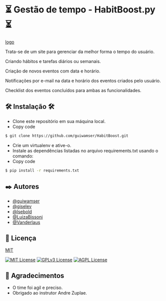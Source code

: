 # ⏳ Gestão de tempo - HabitBoost.py ⏳
[logo](https://github.com/guiwamser/HabitBoost/blob/main/habit.boost.png)

Trata-se de um site para gerenciar da melhor forma o tempo do usuário.

Criando hábitos e tarefas diários ou semanais. 

Criação de novos eventos com data e horário. 

Notificações por e-mail na data e horário dos eventos criados pelo usuário. 

Checklist dos eventos concluídos para ambas as funcionalidades.

## 🛠️ Instalação 🛠️

- Clone este repositório em sua máquina local.
- Copy code
```bash
$ git clone https://github.com/guiwamser/HabitBoost.git
```
- Crie um virtualenv e ative-o.
- Instale as dependências listadas no arquivo requirements.txt usando o comando:
- Copy code
```bash
$ pip install -r requirements.txt
```
## ✒️ Autores

- [@guiwamser](https://github.com/guiwamser)
- [@giselev](https://github.com/giselev)
- [@lsebold](https://github.com/lsebold)
- [@LuizaBissoni](https://github.com/LuizaBissoni)
- [@Vanderlaus](https://github.com/Vanderlaus)

## 📄 Licença

[MIT](https://choosealicense.com/licenses/mit/)

[![MIT License](https://img.shields.io/badge/License-MIT-green.svg)](https://choosealicense.com/licenses/mit/) 
[![GPLv3 License](https://img.shields.io/badge/License-GPL%20v3-yellow.svg)](https://opensource.org/licenses/)
[![AGPL License](https://img.shields.io/badge/license-AGPL-blue.svg)](http://www.gnu.org/licenses/agpl-3.0)

## 🎁 Agradecimentos

* O time foi agil e preciso.
* Obrigado ao instrutor Andre Zuplae.